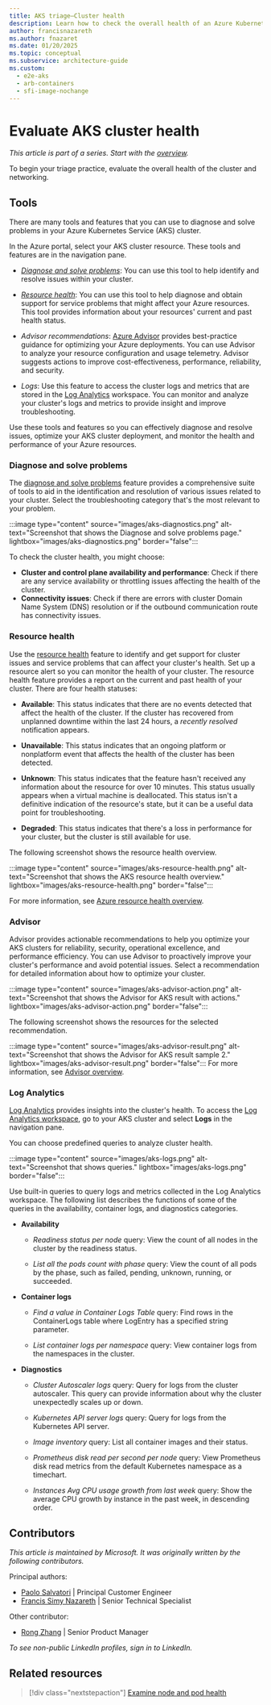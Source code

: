 ```yaml
---
title: AKS triage—Cluster health
description: Learn how to check the overall health of an Azure Kubernetes Service (AKS) cluster, as part of a triage step for AKS clusters.
author: francisnazareth
ms.author: fnazaret
ms.date: 01/20/2025
ms.topic: conceptual
ms.subservice: architecture-guide
ms.custom:
  - e2e-aks
  - arb-containers
  - sfi-image-nochange
---
```


# Evaluate AKS cluster health

*This article is part of a series. Start with the [overview](aks-triage-practices.md).*

To begin your triage practice, evaluate the overall health of the cluster and networking.

## Tools

There are many tools and features that you can use to diagnose and solve problems in your Azure Kubernetes Service (AKS) cluster.

In the Azure portal, select your AKS cluster resource. These tools and features are in the navigation pane.

- [*Diagnose and solve problems*](/azure/aks/aks-diagnostics): You can use this tool to help identify and resolve issues within your cluster.

- [*Resource health*](/azure/service-health/resource-health-overview): You can use this tool to help diagnose and obtain support for service problems that might affect your Azure resources. This tool provides information about your resources' current and past health status.
- *Advisor recommendations*: [Azure Advisor](/azure/advisor/advisor-overview) provides best-practice guidance for optimizing your Azure deployments. You can use Advisor to analyze your resource configuration and usage telemetry. Advisor suggests actions to improve cost-effectiveness, performance, reliability, and security.
- *Logs*: Use this feature to access the cluster logs and metrics that are stored in the [Log Analytics](/azure/azure-monitor/logs/log-analytics-overview) workspace. You can monitor and analyze your cluster's logs and metrics to provide insight and improve troubleshooting.

Use these tools and features so you can effectively diagnose and resolve issues, optimize your AKS cluster deployment, and monitor the health and performance of your Azure resources.

### Diagnose and solve problems

The [diagnose and solve problems](/azure/aks/aks-diagnostics) feature provides a comprehensive suite of tools to aid in the identification and resolution of various issues related to your cluster. Select the troubleshooting category that's the most relevant to your problem.

:::image type="content" source="images/aks-diagnostics.png" alt-text="Screenshot that shows the Diagnose and solve problems page." lightbox="images/aks-diagnostics.png" border="false":::

To check the cluster health, you might choose:

- **Cluster and control plane availability and performance**: Check if there are any service availability or throttling issues affecting the health of the cluster.
- **Connectivity issues**: Check if there are errors with cluster Domain Name System (DNS) resolution or if the outbound communication route has connectivity issues.

### Resource health

Use the [resource health](/azure/service-health/resource-health-overview) feature to identify and get support for cluster issues and service problems that can affect your cluster's health. Set up a resource alert so you can monitor the health of your cluster. The resource health feature provides a report on the current and past health of your cluster. There are four health statuses:

- **Available**: This status indicates that there are no events detected that affect the health of the cluster. If the cluster has recovered from unplanned downtime within the last 24 hours, a *recently resolved* notification appears.

- **Unavailable**: This status indicates that an ongoing platform or nonplatform event that affects the health of the cluster has been detected.
- **Unknown**: This status indicates that the feature hasn't received any information about the resource for over 10 minutes. This status usually appears when a virtual machine is deallocated. This status isn't a definitive indication of the resource's state, but it can be a useful data point for troubleshooting.
- **Degraded**: This status indicates that there's a loss in performance for your cluster, but the cluster is still available for use.

The following screenshot shows the resource health overview.

:::image type="content" source="images/aks-resource-health.png" alt-text="Screenshot that shows the AKS resource health overview." lightbox="images/aks-resource-health.png" border="false":::

For more information, see [Azure resource health overview](/azure/service-health/resource-health-overview).

### Advisor

Advisor provides actionable recommendations to help you optimize your AKS clusters for reliability, security, operational excellence, and performance efficiency. You can use Advisor to proactively improve your cluster's performance and avoid potential issues. Select a recommendation for detailed information about how to optimize your cluster.

:::image type="content" source="images/aks-advisor-action.png" alt-text="Screenshot that shows the Advisor for AKS result with actions." lightbox="images/aks-advisor-action.png" border="false":::

The following screenshot shows the resources for the selected recommendation.

:::image type="content" source="images/aks-advisor-result.png" alt-text="Screenshot that shows the Advisor for AKS result sample 2." lightbox="images/aks-advisor-result.png" border="false":::
For more information, see [Advisor overview](/azure/advisor/advisor-overview).

### Log Analytics

[Log Analytics](/azure/azure-monitor/logs/log-analytics-overview) provides insights into the cluster's health. To access the [Log Analytics workspace](/azure/aks/monitor-aks#resource-logs), go to your AKS cluster and select **Logs** in the navigation pane.

You can choose predefined queries to analyze cluster health.

:::image type="content" source="images/aks-logs.png" alt-text="Screenshot that shows queries." lightbox="images/aks-logs.png" border="false":::

Use built-in queries to query logs and metrics collected in the Log Analytics workspace. The following list describes the functions of some of the queries in the availability, container logs, and diagnostics categories.

- **Availability**
  - *Readiness status per node* query: View the count of all nodes in the cluster by the readiness status.
  
  - *List all the pods count with phase* query: View the count of all pods by the phase, such as failed, pending, unknown, running, or succeeded.

- **Container logs**
  - *Find a value in Container Logs Table* query: Find rows in the ContainerLogs table where LogEntry has a specified string parameter.
  
  - *List container logs per namespace* query: View container logs from the namespaces in the cluster.
- **Diagnostics**
  - *Cluster Autoscaler logs* query: Query for logs from the cluster autoscaler. This query can provide information about why the cluster unexpectedly scales up or down.
  
  - *Kubernetes API server logs* query: Query for logs from the Kubernetes API server.
  - *Image inventory* query: List all container images and their status.
  - *Prometheus disk read per second per node* query: View Prometheus disk read metrics from the default Kubernetes namespace as a timechart.
  - *Instances Avg CPU usage growth from last week* query: Show the average CPU growth by instance in the past week, in descending order.

## Contributors

*This article is maintained by Microsoft. It was originally written by the following contributors.*

Principal authors:

- [Paolo Salvatori](https://www.linkedin.com/in/paolo-salvatori) | Principal Customer Engineer
- [Francis Simy Nazareth](https://www.linkedin.com/in/francis-simy-nazereth-971440a) | Senior Technical Specialist

Other contributor:

- [Rong Zhang](https://www.linkedin.com/in/rong-zhang-7335561a) | Senior Product Manager

*To see non-public LinkedIn profiles, sign in to LinkedIn.*

## Related resources

> [!div class="nextstepaction"]
> [Examine node and pod health](aks-triage-node-health.md)
